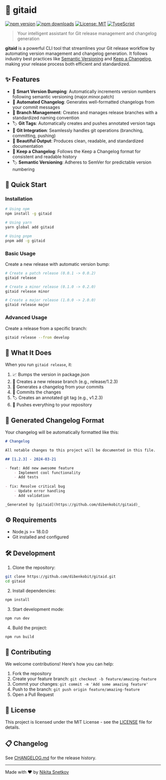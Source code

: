 # 🚀 gitaid

[![npm version](https://img.shields.io/npm/v/gitaid.svg)](https://www.npmjs.com/package/gitaid)
[![npm downloads](https://img.shields.io/npm/dm/gitaid.svg)](https://www.npmjs.com/package/gitaid)
[![License: MIT](https://img.shields.io/badge/License-MIT-yellow.svg)](https://opensource.org/licenses/MIT)
[![TypeScript](https://img.shields.io/badge/TypeScript-5.0-blue.svg)](https://www.typescriptlang.org/)

> Your intelligent assistant for Git release management and changelog generation

**gitaid** is a powerful CLI tool that streamlines your Git release workflow by automating version management and changelog generation. It follows industry best practices like [Semantic Versioning](https://semver.org/) and [Keep a Changelog](https://keepachangelog.com/), making your release process both efficient and standardized.

## ✨ Features

- 🎯 **Smart Version Bumping**: Automatically increments version numbers following semantic versioning (major.minor.patch)
- 📝 **Automated Changelog**: Generates well-formatted changelogs from your commit messages
- 🌳 **Branch Management**: Creates and manages release branches with a standardized naming convention
- 🏷️ **Git Tags**: Automatically creates and pushes annotated version tags
- 🤝 **Git Integration**: Seamlessly handles git operations (branching, committing, pushing)
- 🎨 **Beautiful Output**: Produces clean, readable, and standardized documentation
- 🔄 **Keep a Changelog**: Follows the Keep a Changelog format for consistent and readable history
- 🏷️ **Semantic Versioning**: Adheres to SemVer for predictable version numbering

## 🚀 Quick Start

### Installation

```bash
# Using npm
npm install -g gitaid

# Using yarn
yarn global add gitaid

# Using pnpm
pnpm add -g gitaid
```

### Basic Usage

Create a new release with automatic version bump:

```bash
# Create a patch release (0.0.1 -> 0.0.2)
gitaid release

# Create a minor release (0.1.0 -> 0.2.0)
gitaid release minor

# Create a major release (1.0.0 -> 2.0.0)
gitaid release major
```

### Advanced Usage

Create a release from a specific branch:

```bash
gitaid release --from develop
```

## 🎯 What It Does

When you run `gitaid release`, it:

1. 📈 Bumps the version in package.json
2. 🌿 Creates a new release branch (e.g., release/1.2.3)
3. 📝 Generates a changelog from your commits
4. 💾 Commits the changes
5. 🏷️ Creates an annotated git tag (e.g., v1.2.3)
6. 🚀 Pushes everything to your repository

## 📖 Generated Changelog Format

Your changelog will be automatically formatted like this:

```markdown
# Changelog

All notable changes to this project will be documented in this file.

## [1.2.3] - 2024-03-21

- feat: Add new awesome feature
    - Implement cool functionality
    - Add tests
    
- fix: Resolve critical bug
    - Update error handling
    - Add validation

_Generated by [gitaid](https://github.com/dibenkobit/gitaid)_
```

## ⚙️ Requirements

- Node.js >= 18.0.0
- Git installed and configured

## 🛠️ Development

1. Clone the repository:
```bash
git clone https://github.com/dibenkobit/gitaid.git
cd gitaid
```

2. Install dependencies:
```bash
npm install
```

3. Start development mode:
```bash
npm run dev
```

4. Build the project:
```bash
npm run build
```

## 🤝 Contributing

We welcome contributions! Here's how you can help:

1. Fork the repository
2. Create your feature branch: `git checkout -b feature/amazing-feature`
3. Commit your changes: `git commit -m 'Add some amazing feature'`
4. Push to the branch: `git push origin feature/amazing-feature`
5. Open a Pull Request

## 📄 License

This project is licensed under the MIT License - see the [LICENSE](LICENSE) file for details.

## 📋 Changelog

See [CHANGELOG.md](CHANGELOG.md) for the release history.

---

Made with ❤️ by [Nikita Snetkov](https://github.com/dibenkobit)